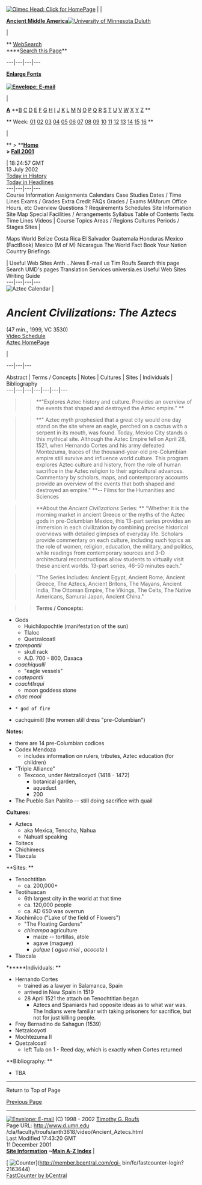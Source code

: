 [![Olmec Head: Click for
HomePage](/cla/faculty/troufs/images/olmechd.jpg)](http://www.d.umn.edu/cla/faculty/troufs/anth3618/)
|   |

[**Ancient Middle
America**](http://www.d.umn.edu/cla/faculty/troufs/anth3618/)[![University of
Minnesota Duluth](/base/extras/umd_name_big.gif)](/)

|

** [WebSearch  
](http://www.d.umn.edu/socanth/search.html)****[Search this
Page](/cla/faculty/troufs/anth1602/pcsearchpage.html)**  
  
---|---|---|---  
  
[**Enlarge Fonts**](/cla/faculty/troufs/anth1602/pcenlargefonts.html)  
**[  
![Envelope:
E-mail](/cla/faculty/troufs/images/mail.gif)](mailto:troufs@d.umn.edu)**

|

[**A**](http://www.d.umn.edu/cla/faculty/troufs/tr/trindex.html#A)
**[B](http://www.d.umn.edu/cla/faculty/troufs/tr/trindex.html#B)
[C](http://www.d.umn.edu/cla/faculty/troufs/tr/trindex.html#C)
[D](http://www.d.umn.edu/cla/faculty/troufs/tr/trindex.html#D)
[E](http://www.d.umn.edu/cla/faculty/troufs/tr/trindex.html#E)
[F](http://www.d.umn.edu/cla/faculty/troufs/tr/trindex.html#F)
[G](http://www.d.umn.edu/cla/faculty/troufs/tr/trindex.html#G)
[H](http://www.d.umn.edu/cla/faculty/troufs/tr/trindex.html#H)
[I](http://www.d.umn.edu/cla/faculty/troufs/tr/trindex.html#I)
[J](http://www.d.umn.edu/cla/faculty/troufs/tr/trindex.html#J)
[K](http://www.d.umn.edu/cla/faculty/troufs/tr/trindex.html#K)
[L](http://www.d.umn.edu/cla/faculty/troufs/tr/trindex.html#L)
[M](http://www.d.umn.edu/cla/faculty/troufs/tr/trindex.html#M)
[N](http://www.d.umn.edu/cla/faculty/troufs/tr/trindex.html#N)
[O](http://www.d.umn.edu/cla/faculty/troufs/tr/trindex.html#O)
[P](http://www.d.umn.edu/cla/faculty/troufs/tr/trindex.html#P)
[Q](http://www.d.umn.edu/cla/faculty/troufs/tr/trindex.html#Q)
[R](http://www.d.umn.edu/cla/faculty/troufs/tr/trindex.html#R)
[S](http://www.d.umn.edu/cla/faculty/troufs/tr/trindex.html#S)
[T](http://www.d.umn.edu/cla/faculty/troufs/tr/trindex.html#T)
[U](http://www.d.umn.edu/cla/faculty/troufs/tr/trindex.html#U)
[V](http://www.d.umn.edu/cla/faculty/troufs/tr/trindex.html#V)
[W](http://www.d.umn.edu/cla/faculty/troufs/tr/trindex.html#W)
[X](http://www.d.umn.edu/cla/faculty/troufs/tr/trindex.html#X)
[Y](http://www.d.umn.edu/cla/faculty/troufs/tr/trindex.html#Y)
[Z](http://www.d.umn.edu/cla/faculty/troufs/tr/trindex.html#Z) **

** Week: [01](http://www.d.umn.edu/cla/faculty/troufs/anth3618/maweek01.html)
[02](http://www.d.umn.edu/cla/faculty/troufs/anth3618/maweek02.html)
[03](http://www.d.umn.edu/cla/faculty/troufs/anth3618/maweek03.html)
[04](http://www.d.umn.edu/cla/faculty/troufs/anth3618/maweek04.html)
[05](http://www.d.umn.edu/cla/faculty/troufs/anth3618/maweek05.html)
[06](http://www.d.umn.edu/cla/faculty/troufs/anth3618/maweek06.html)
[07](http://www.d.umn.edu/cla/faculty/troufs/anth3618/maweek07.html)
[08](http://www.d.umn.edu/cla/faculty/troufs/anth3618/maweek08.html)
[09](http://www.d.umn.edu/cla/faculty/troufs/anth3618/maweek09.html)
[10](http://www.d.umn.edu/cla/faculty/troufs/anth3618/maweek10.html)
[11](http://www.d.umn.edu/cla/faculty/troufs/anth3618/maweek11.html)
[12](http://www.d.umn.edu/cla/faculty/troufs/anth3618/maweek12.html)
[13](http://www.d.umn.edu/cla/faculty/troufs/anth3618/maweek13.html)
[14](http://www.d.umn.edu/cla/faculty/troufs/anth3618/maweek14.html)
[15](http://www.d.umn.edu/cla/faculty/troufs/anth3618/maweek15.html)
[16](http://www.d.umn.edu/cla/faculty/troufs/anth3618/maweek16.html)  **

|

**   > ****[Home  
](http://www.d.umn.edu/cla/faculty/troufs/anth3618/)   > [Fall
2001](http://www.d.umn.edu/cla/faculty/troufs/anth3618/macal-F2001.html)**

|  18:24:57 GMT  
13 July 2002  
[Today in History  
](http://www.d.umn.edu/cla/faculty/troufs/today.html)[Today in
Headlines](http://www.1stHeadlines.com/)  
---|---|---|---  
Course Information Assignments Calendars Case Studies Dates / Time Lines Exams
/ Grades Extra Credit FAQs Grades / Exams MAforum Office Hours, etc Overview
Questions ? Requirements Schedules Site Information Site Map Special
Facilities / Arrangements Syllabus Table of Contents Texts Time Lines Videos
|  Course Topics Areas / Regions Cultures Periods / Stages Sites  |

Maps World Belize Costa Rica El Salvador Guatemala Honduras Mexico (FactBook)
Mexico (M of M) Nicaragua The World Fact Book Your Nation Country Briefings

|  Useful Web Sites Anth ...News E-mail us Tim Roufs Search this page Search
UMD's pages Translation Services universia.es Useful Web Sites Writing Guide  
---|---|---|---  
![Aztec Calendar](../images/Aztec_calendar1.bmp) |

# _Ancient Civilizations: The Aztecs_

(47 min., 1999, VC 3530)  
[Video Schedule  
](http://www.d.umn.edu/cla/faculty/troufs/anth3618/mavideo_schedule.html)[Aztec
HomePage](http://www.d.umn.edu/cla/faculty/troufs/anth3618/maaztec.html)

|  
  
---|---|---  
  
Abstract | Terms / Concepts | Notes | Cultures | Sites | Individuals |
Bibliography  
---|---|---|---|---|---|---  
  
> > **"Explores Aztec history and culture. Provides an overview of the events
that shaped and destroyed the Aztec empire." **

>>

>> **" Aztec myth prophesied that a great city would one day stand on the site
where an eagle, perched on a cactus with a serpent in its mouth, was found.
Today, Mexico City stands o this mythical site. Although the Aztec Empire fell
on April 28, 1521, when Hernando Cortes and his army defeated Montezuma,
traces of the thousand-year-old pre-Columbian empire still survive and
influence world culture. This program explores Aztec culture and history, from
the role of human sacrifice in the Aztec religion to their agricultural
advances. Commentary by scholars, maps, and contemporary accounts provide an
overview of the events that both shaped and destroyed an empire." **\-- Films
for the Humanities and Sciences

>>

>> **About the _Ancient Civilizations_ Series: ** "Whether it is the morning
market in ancient Greece or the myths of the Aztec gods in pre-Columbian
Mexico, this 13-part series provides an immersion in each civilization by
combining precise historical overviews with detailed glimpses of everyday
life. Scholars provide commentary on each culture, including such topics as
the role of women, religion, education, the military, and politics, while
readings from contemporary sources and 3-D architectural reconstructions allow
students to virtually visit these ancient worlds. 13-part series, 46-50
minutes each."

>>

>> "The Series Includes: Ancient Egypt, Ancient Rome, Ancient Greece, The
Aztecs, Ancient Britons, The Mayans, Ancient India, The Ottoman Empire, The
Vikings, The Celts, The Native Americans, Samurai Japan, Ancient China."

> > **Terms / Concepts:**

  * Gods 
    * Huichilopochtle (manifestation of the sun)
    * Tlaloc
    * Quetzalcoatl
  * _tzompantli_
    * skull rack
    * A.D. 700 - 800, Oaxaca
  * _coachiqualli_
    * "eagle vessels"
  * _coatepantli_
  * _coachtlxqui_
    * moon goddess stone
  * _chac mool_
  *     * god of fire
  * cachquimitl (the women still dress "pre-Columbian")

**Notes:**

  * there are 14 pre-Columbian codices 
  * Codex Mendoza 
    * includes information on rulers, tributes, Aztec education (for children)
  * "Triple Alliance"
    * Texcoco, under Netzallcoyotl (1418 - 1472) 
      * botanical garden,
      * aqueduct
      * 200
  * The Pueblo San Pablito -- still doing sacrifice with quail

**Cultures:**

  * Aztecs 
    * aka Mexica, Tenocha, Nahua
    * Nahuatl speaking
  * Toltecs 
  * Chichimecs 
  * Tlaxcala 

**Sites: **

  * Tenochtitlan 
    * ca. 200,000+
  * Teotihuacan 
    * 6th largest city in the world at that time
    * ca. 120,000 people
    * ca. AD 650 was overrun
  * Xochimilco ("Lake of the field of Flowers") 
    * "The Floating Gardens"
    * _chinampa_ agriculture 
      * maize -- tortillas, atole
      * agave (maguey)
      * _pulque_ ( _agua miel_ , _acocote_ )
  * Tlaxcala

******Individuals: **

  * Hernando Cortes 
    * trained as a lawyer in Salamanca, Spain
    * arrived in New Spain in 1519
    * 28 April 1521 the attach on Tenochtitlan began 
      * Aztecs and Spaniards had opposite ideas as to what war was. The Indians were familiar with taking prisoners for sacrifice, but not for just killing people.
  * Frey Bernadino de Sahagun (1539) 
  * Netzalcoyotl 
  * Mochtezuma II 
  * Quetzalcoatl 
    * left Tula on 1 - Reed day, which is exactly when Cortes returned

**Bibliography: **

  * TBA

  
---  
  
Return to Top of Page  
  
[Previous Page](javascript:history.go\(-1\);)  
  
---  
  
[![Envelope:
E-mail](/cla/faculty/troufs/images/mail.gif)](mailto:troufs@d.umn.edu) (C)
1998 \- 2002 [Timothy G. Roufs](http://www.d.umn.edu/~troufs/)  
Page URL: http://www.d.umn.edu
/cla/faculty/troufs/anth3618/video/Ancient_Aztecs.html  
Last Modified 17:43:20 GMT  
11 December 2001  
[**Site Information**](/cla/faculty/troufs/tr/trinformation.html) **~[Main A-Z
Index](http://www.d.umn.edu/cla/faculty/troufs/anth1602/pcnavbar0200.html)** |

[
![Counter](http://fastcounter.bcentral.com/fastcounter?2163644+4327295)](http://member.bcentral.com/cgi-
bin/fc/fastcounter-login?2163644)  
[FastCounter by bCentral](http://fastcounter.bcentral.com/fc-join)  

